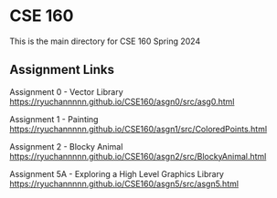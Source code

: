 # CSE 160
This is the main directory for CSE 160 Spring 2024

## Assignment Links 
Assignment 0 - Vector Library 
https://ryuchannnnn.github.io/CSE160/asgn0/src/asg0.html

Assignment 1 - Painting
https://ryuchannnnn.github.io/CSE160/asgn1/src/ColoredPoints.html

Assignment 2 - Blocky Animal
https://ryuchannnnn.github.io/CSE160/asgn2/src/BlockyAnimal.html

Assignment 5A - Exploring a High Level Graphics Library
https://ryuchannnnn.github.io/CSE160/asgn5/src/asgn5.html
